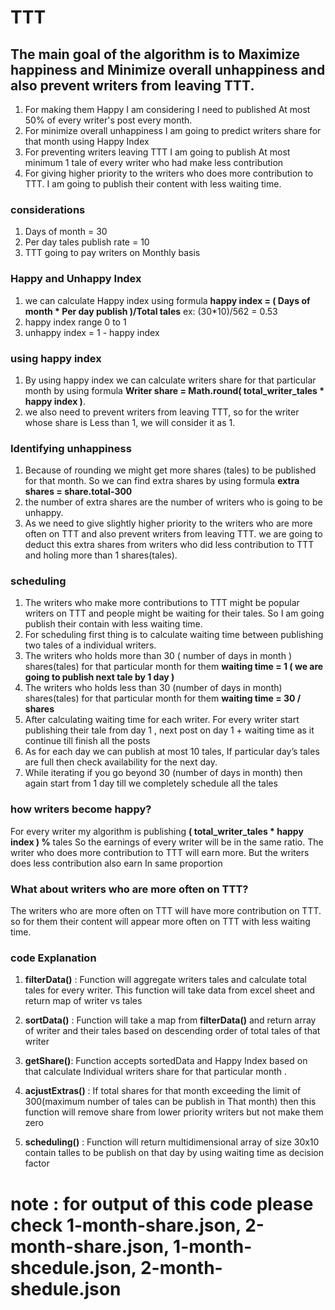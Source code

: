 # TTT

## The main goal of the algorithm is to Maximize happiness and Minimize overall unhappiness and also prevent writers from leaving TTT.

1. For making them Happy I am considering I need to published At most 50% of every writer's post every month.
2. For minimize overall unhappiness I am going to predict writers share for that month using Happy Index
3. For preventing writers leaving TTT I am going to publish At most minimum 1 tale of every writer who had make less contribution
4. For giving higher priority to the writers who does more contribution to TTT. I am going to publish their content with less waiting time.

### considerations

1. Days of month = 30
2. Per day tales publish rate = 10
3. TTT going to pay writers on Monthly basis

### Happy and Unhappy Index

1. we can calculate Happy index using formula **happy index = ( Days of month \* Per day publish )/Total tales** ex: (30\*10)/562 = 0.53
1. happy index range 0 to 1
1. unhappy index = 1 - happy index

### using happy index

1. By using happy index we can calculate writers share for that particular month by using formula **Writer share = Math.round( total_writer_tales \* happy index )**.
2. we also need to prevent writers from leaving TTT, so for the writer whose share is Less than 1, we will consider it as 1.

### Identifying unhappiness

1. Because of rounding we might get more shares (tales) to be published for that month. So we can find extra shares by using formula **extra shares = share.total-300**
2. the number of extra shares are the number of writers who is going to be unhappy.
3. As we need to give slightly higher priority to the writers who are more often on TTT and also prevent writers from leaving TTT. we are going to deduct this extra shares from writers who did less contribution to TTT and holing more than 1 shares(tales).

### scheduling

1. The writers who make more contributions to TTT might be popular writers on TTT and people might be waiting for their tales. So I am going publish their contain with less waiting time.
2. For scheduling first thing is to calculate waiting time between publishing two tales of a individual writers.
3. The writers who holds more than 30 ( number of days in month ) shares(tales) for that particular month for them **waiting time = 1 ( we are going to publish next tale by 1 day )**
4. The writers who holds less than 30 (number of days in month) shares(tales) for that particular month for them **waiting time = 30 / shares**
5. After calculating waiting time for each writer. For every writer start publishing their tale from day 1 , next post on day 1 + waiting time as it continue till finish all the posts
6. As for each day we can publish at most 10 tales, If particular day’s tales are full then check availability for the next day.
7. While iterating if you go beyond 30 (number of days in month) then again start from 1 day till we completely schedule all the tales

### how writers become happy?

For every writer my algorithm is publishing **( total_writer_tales \* happy index ) %** tales
So the earnings of every writer will be in the same ratio. The writer who does more contribution to TTT will earn more. But the writers does less contribution also earn In same proportion

### What about writers who are more often on TTT?

The writers who are more often on TTT will have more contribution on TTT. so for them their content will appear more often on TTT with less waiting time.

### code Explanation

1. **filterData()** : Function will aggregate writers tales and calculate total tales for every writer. This function will take data from excel sheet and return map of writer vs tales

2. **sortData()** : Function will take a map from **filterData()** and return array of writer and their tales based on descending order of total tales of that writer

3. **getShare()**: Function accepts sortedData and Happy Index based on that calculate Individual writers share for that particular month .

4. **acjustExtras()** : If total shares for that month exceeding the limit of 300(maximum number of tales can be publish in That month) then this function will remove share from lower priority writers but not make them zero

5. **scheduling()** : Function will return multidimensional array of size 30x10 contain talles to be publish on that day by using waiting time as decision factor

# note : for output of this code please check 1-month-share.json, 2-month-share.json, 1-month-shcedule.json, 2-month-shedule.json
